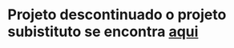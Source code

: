 # Projeto descontinuado o projeto subistituto se encontra [aqui](https://github.com/victorradael/radev)

